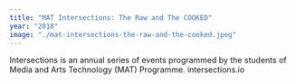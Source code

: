 ```yaml
---
title: "MAT Intersections: The Raw and The COOKED"
year: "2018"
image: "./mat-intersections-the-raw-and-the-cooked.jpeg"
---
```

Intersections is an annual series of events programmed by the students of Media and Arts Technology (MAT) Programme. intersections.io